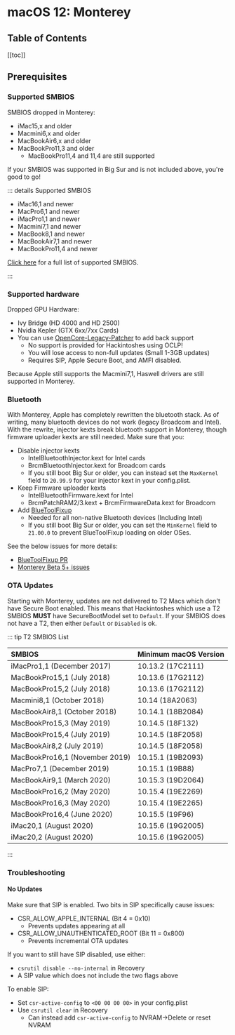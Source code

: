# macOS 12: Monterey

## Table of Contents

[[toc]]

## Prerequisites

### Supported SMBIOS

SMBIOS dropped in Monterey:

* iMac15,x and older
* Macmini6,x and older
* MacBookAir6,x and older
* MacBookPro11,3 and older
  * MacBookPro11,4 and 11,4 are still supported

If your SMBIOS was supported in Big Sur and is not included above, you're good to go!

::: details Supported SMBIOS

* iMac16,1 and newer
* MacPro6,1 and newer
* iMacPro1,1 and newer
* Macmini7,1 and newer
* MacBook8,1 and newer
* MacBookAir7,1 and newer
* MacBookPro11,4 and newer

[Click here](../smbios-support.md) for a full list of supported SMBIOS.

:::

### Supported hardware

Dropped GPU Hardware:

* Ivy Bridge (HD 4000 and HD 2500)
* Nvidia Kepler (GTX 6xx/7xx Cards)
* You can use [OpenCore-Legacy-Patcher](https://github.com/dortania/OpenCore-Legacy-Patcher/) to add back support
  * No support is provided for Hackintoshes using OCLP!
  * You will lose access to non-full updates (Small 1-3GB updates)
  * Requires SIP, Apple Secure Boot, and AMFI disabled.

Because Apple still supports the Macmini7,1, Haswell drivers are still supported in Monterey.

### Bluetooth

With Monterey, Apple has completely rewritten the bluetooth stack. As of writing, many bluetooth devices do not work (legacy Broadcom and Intel). With the rewrite, injector kexts break bluetooth support in Monterey, though firmware uploader kexts are still needed. Make sure that you:

* Disable injector kexts
  * IntelBluetoothInjector.kext for Intel cards
  * BrcmBluetoothInjector.kext for Broadcom cards
  * If you still boot Big Sur or older, you can instead set the `MaxKernel` field to `20.99.9` for your injector kext in your config.plist.
* Keep Firmware uploader kexts
  * IntelBluetoothFirmware.kext for Intel
  * BrcmPatchRAM2/3.kext + BrcmFirmwareData.kext for Broadcom
* Add [BlueToolFixup](https://github.com/acidanthera/BrcmPatchRAM/releases)
  * Needed for all non-native Bluetooth devices (Including Intel)
  * If you still boot Big Sur or older, you can set the `MinKernel` field to `21.00.0` to prevent BlueToolFixup loading on older OSes.

See the below issues for more details:

* [BlueToolFixup PR](https://github.com/acidanthera/BrcmPatchRAM/pull/12)
* [Monterey Beta 5+ issues](https://github.com/acidanthera/bugtracker/issues/1821)

### OTA Updates

Starting with Monterey, updates are not delivered to T2 Macs which don't have Secure Boot enabled. This means that Hackintoshes which use a T2 SMBIOS **MUST** have SecureBootModel set to `Default`. If your SMBIOS does not have a T2, then either `Default` or `Disabled` is ok.

::: tip T2 SMBIOS List

| SMBIOS                                              | Minimum macOS Version |
| :---                                                | :---                  |
| iMacPro1,1 (December 2017)                          | 10.13.2 (17C2111)     |
| MacBookPro15,1 (July 2018)                          | 10.13.6 (17G2112)     |
| MacBookPro15,2 (July 2018)                          | 10.13.6 (17G2112)     |
| Macmini8,1 (October 2018)                           | 10.14 (18A2063)       |
| MacBookAir8,1 (October 2018)                        | 10.14.1 (18B2084)     |
| MacBookPro15,3 (May 2019)                           | 10.14.5 (18F132)      |
| MacBookPro15,4 (July 2019)                          | 10.14.5 (18F2058)     |
| MacBookAir8,2 (July 2019)                           | 10.14.5 (18F2058)     |
| MacBookPro16,1 (November 2019)                      | 10.15.1 (19B2093)     |
| MacPro7,1 (December 2019)                           | 10.15.1 (19B88)       |
| MacBookAir9,1 (March 2020)                          | 10.15.3 (19D2064)     |
| MacBookPro16,2 (May 2020)                           | 10.15.4 (19E2269)     |
| MacBookPro16,3 (May 2020)                           | 10.15.4 (19E2265)     |
| MacBookPro16,4 (June 2020)                          | 10.15.5 (19F96)       |
| iMac20,1 (August 2020)                              | 10.15.6 (19G2005)     |
| iMac20,2 (August 2020)                              | 10.15.6 (19G2005)     |

:::

### Troubleshooting

#### No Updates

Make sure that SIP is enabled. Two bits in SIP specifically cause issues:

* CSR_ALLOW_APPLE_INTERNAL (Bit 4 = 0x10)
  * Prevents updates appearing at all
* CSR_ALLOW_UNAUTHENTICATED_ROOT (Bit 11 = 0x800)
  * Prevents incremental OTA updates

If you want to still have SIP disabled, use either:

* `csrutil disable --no-internal` in Recovery
* A SIP value which does not include the two flags above

To enable SIP:

* Set `csr-active-config` to `<00 00 00 00>` in your config.plist
* Use `csrutil clear` in Recovery
  * Can instead add `csr-active-config` to NVRAM->Delete or reset NVRAM
  